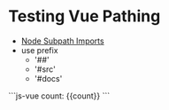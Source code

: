 <script setup>
  import { ref } from 'vue'
  //so it was from the package.json import...
  //https://nodejs.dev/en/api/v18/packages/#subpath-imports
  // import helloWorld from '##/docs/hello-world.vue'
  import helloWorld from '#docs/hello-world.vue'
  const count = ref(0)
</script>

# Testing Vue Pathing
* [Node Subpath Imports](https://nodejs.dev/en/api/v18/packages/#subpath-imports)
* use prefix
  * '##'
  * '#src' 
  * '#docs'
<helloWorld/>
```js-vue
count: {{count}}
```

<!-- https://vitepress.dev/guide/using-vue#using-vue-in-markdown -->


